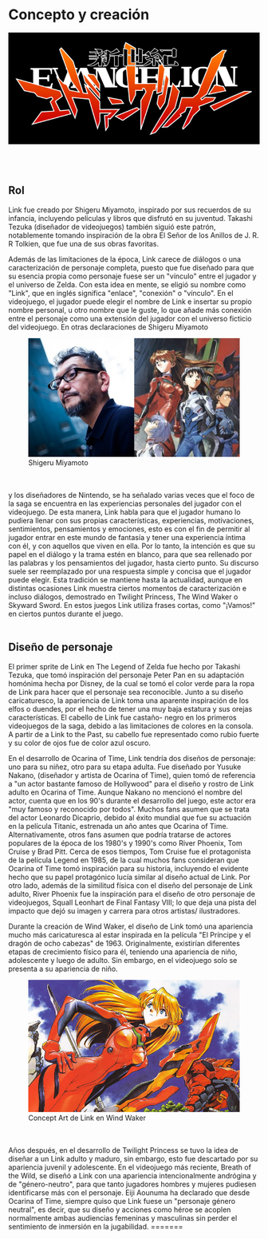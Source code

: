 # Concepto y creación
<p>
<div align="center"><img src="../img/Asuka10.png"></div>
</p>


<br>
</br>

## Rol 
 
Link fue creado por Shigeru Miyamoto, inspirado por sus recuerdos de su infancia, incluyendo películas y libros que disfrutó en su juventud. Takashi Tezuka (diseñador de videojuegos) también siguió este patrón, notablemente tomando inspiración de la obra El Señor de los Anillos de J. R. R Tolkien, que fue una de sus obras favoritas.

Además de las limitaciones de la época, Link carece de diálogos o una caracterización de personaje completa, puesto que fue diseñado para que su esencia propia como personaje fuese ser un "vínculo" entre el jugador y el universo de Zelda. Con esta idea en mente, se eligió su nombre como "Link", que en inglés significa "enlace", "conexión" o "vínculo". En el videojuego, el jugador puede elegir el nombre de Link e insertar su propio nombre personal, u otro nombre que le guste, lo que añade más conexión entre el personaje como una extensión del jugador con el universo ficticio del videojuego. En otras declaraciones de Shigeru Miyamoto
<figure>

<img src="../img/Asuka9.jpg">
<figcaption>Shigeru Miyamoto</figcaption>
</figure>
<br>
</br>
y los diseñadores de Nintendo, se ha señalado varias veces que el foco de la saga se encuentra en las experiencias personales del jugador con el videojuego. De esta manera, Link habla para que el jugador humano lo pudiera llenar con sus propias características, experiencias, motivaciones, sentimientos, pensamientos y emociones, esto es con el fin de permitir al jugador entrar en este mundo de fantasía y tener una experiencia íntima con él, y con aquellos que viven en ella. Por lo tanto, la intención es que su papel en el diálogo y la trama estén en blanco, para que sea rellenado por las palabras y los pensamientos del jugador, hasta cierto punto. Su discurso suele ser reemplazado por una respuesta simple y concisa que el jugador puede elegir. Esta tradición se mantiene hasta la actualidad, aunque en distintas ocasiones Link muestra ciertos momentos de caracterización e incluso diálogos, demostrado en Twilight Princess, The Wind Waker o Skyward Sword. En estos juegos Link utiliza frases cortas, como "¡Vamos!" en ciertos puntos durante el juego.
<br>
</br>

## Diseño de personaje
El primer sprite de Link en The Legend of Zelda fue hecho por Takashi Tezuka, que tomó inspiración del personaje Peter Pan en su adaptación homónima hecha por Disney, de la cual se tomó el color verde para la ropa de Link para hacer que el personaje sea reconocible. Junto a su diseño caricaturesco, la apariencia de Link toma una aparente inspiración de los elfos o duendes, por el hecho de tener una muy baja estatura y sus orejas características. El cabello de Link fue castaño- negro en los primeros videojuegos de la saga, debido a las limitaciones de colores en la consola. A partir de a Link to the Past, su cabello fue representado como rubio fuerte y su color de ojos fue de color azul oscuro.

En el desarrollo de Ocarina of Time, Link tendría dos diseños de personaje: uno para su niñez, otro para su etapa adulta. Fue diseñado por Yusuke Nakano, (diseñador y artista de Ocarina of Time), quien tomó de referencia a "un actor bastante famoso de Hollywood" para el diseño y rostro de Link adulto en Ocarina of Time. Aunque Nakano no mencionó el nombre del actor, cuenta que en los 90's durante el desarrollo del juego, este actor era "muy famoso y reconocido por todos". Muchos fans asumen que se trata del actor Leonardo Dicaprio, debido al éxito mundial que fue su actuación en la película Titanic, estrenada un año antes que Ocarina of Time. Alternativamente, otros fans asumen que podría tratarse de actores populares de la época de los 1980's y 1990's como River Phoenix, Tom Cruise y Brad Pitt. Cerca de esos tiempos, Tom Cruise fue el protagonista de la película Legend en 1985, de la cual muchos fans consideran que Ocarina of Time tomó inspiración para su historia, incluyendo el evidente hecho que su papel protagónico lucía similar al diseño actual de Link. Por otro lado, además de la similitud física con el diseño del personaje de Link adulto, River Phoenix fue la inspiración para el diseño de otro personaje de videojuegos, Squall Leonhart de Final Fantasy VIII; lo que deja una pista del impacto que dejó su imagen y carrera para otros artistas/ ilustradores.

Durante la creación de Wind Waker, el diseño de Link tomó una apariencia mucho más caricaturesca al estar inspirada en la película "El Príncipe y el dragón de ocho cabezas" de 1963. Originalmente, existirían diferentes etapas de crecimiento físico para él, teniendo una apariencia de niño, adolescente y luego de adulto. Sin embargo, en el videojuego solo se presenta a su apariencia de niño.

<figure>

<img src="../img/Asuka4.jpg">
<figcaption>Concept Art de Link en Wind Waker</figcaption>
</figure>
<br>
</br>
Años después, en el desarrollo de Twilight Princess se tuvo la idea de diseñar a un Link adulto y maduro, sin embargo, esto fue descartado por su apariencia juvenil y adolescente. En el videojuego más reciente, Breath of the Wild, se diseñó a Link con una apariencia intencionalmente andrógina y de "género-neutro", para que tanto jugadores hombres y mujeres pudiesen identificarse más con el personaje. Eiji Aounuma ha declarado que desde Ocarina of Time, siempre quiso que Link fuese un "personaje género neutral", es decir, que su diseño y acciones como héroe se acoplen normalmente ambas audiencias femeninas y masculinas sin perder el sentimiento de inmersión en la jugabilidad. 
=======

